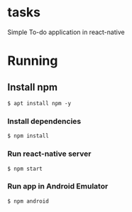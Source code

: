 # tasks

Simple To-do application in react-native

# Running

## Install npm

`$ apt install npm -y`

### Install dependencies

`$ npm install`

### Run react-native server

`$ npm start`

### Run app in Android Emulator

`$ npm android`
